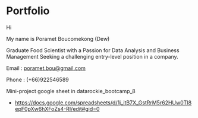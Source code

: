 # Portfolio
Hi

My name is Poramet Boucomekong (Dew)

Graduate Food Scientist with a Passion for Data Analysis and Business Management Seeking a challenging entry-level position in a company.

Email : poramet.bou@gmail.com

Phone : (+66)922546589

Mini-project google sheet in datarockie_bootcamp_8
- https://docs.google.com/spreadsheets/d/1j_itB7X_GstRrM5r62HUw0TI8epF0pXw6hXFoZs4-RI/edit#gid=0
